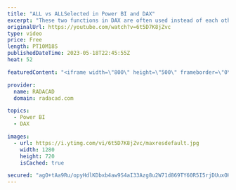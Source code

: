 ```yaml
---
title: "ALL vs ALLSelected in Power BI and DAX"
excerpt: "These two functions in DAX are often used instead of each other; ALL and ALLSELECTED. Their behavior can be similar in some contexts, but it can also be different in other contexts. In this article and video, I'll explain the difference between these two functions and when to use each in DAX for Power"
originalUrl: https://youtube.com/watch?v=6t5D7K8jZvc
type: video
price: Free
length: PT10M18S
publishedDateTime: 2023-05-18T22:45:55Z
heat: 52

featuredContent: "<iframe width=\"800\" height=\"500\" frameborder=\"0\" src=\"https://www.youtube.com/embed/6t5D7K8jZvc\" allow=\"accelerometer; autoplay; encrypted-media; gyroscope; picture-in-picture\" allowfullscreen></iframe>"

provider:
  name: RADACAD
  domain: radacad.com

topics:
  - Power BI
  - DAX

images:
  - url: https://i.ytimg.com/vi/6t5D7K8jZvc/maxresdefault.jpg
    width: 1280
    height: 720
    isCached: true

secured: "agO+tAa9Ru/opyHdlKDbxb4aw9S4aI33Azg8u2W71d869TY60R5I5rjDUuxOHHINg0mIuNECQ7csM5E/XxwiLXrSHTpkQ/+R+RMDTSpnB+/X88PwpMGCWk6bZ5ZbATFehavdpBnfoeO3WVPFJnPFllxzBCHjLz0UReMG5JWbVluKdBHyOsZcMiLjuaHDmXSaGsaVMnZMkngINCIxuc2t1JtI5FJok/7Q9880LnPE4HbkWS2t9q1CajaN06/Q7UtxzjNNvie6i5JQQbIv7zXZc0dVUtfmVBwl8/27qDsgEMxNbXBSDaCMszTZo2IyUtfezlotCHYevHH8NRmlxiszszLxnzKNngLK2VRmUr+ol0HnGV4rFTw+8BQQ55QOcyZ4kXIdmpcruPVNaFyDnTUPwhReOoAD8JVRpYsQwgaNGg8=;U90+aydar5+vgmexDPX33g=="
---
```


